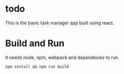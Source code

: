 # todo

This is the basic task manager app built using react.

# Build and Run

It needs node, npm, webpack and dependecies to run. 

`npm install && npm run build`